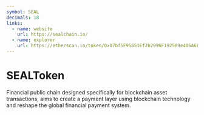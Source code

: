 ```yaml
---
symbol: SEAL
decimals: 18
links:
  - name: website
    url: https://sealchain.io/
  - name: explorer
    url: https://etherscan.io/token/0x07bf5F95851Ef2b2996F192569e406A6FeA2a95a
---
```


# SEALToken

Financial public chain designed specifically for blockchain asset transactions, aims to create a payment layer using blockchain technology and reshape the global financial payment system.
